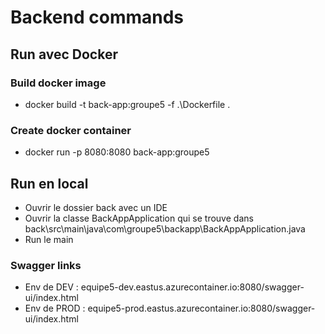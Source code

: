 # Backend commands

## Run avec Docker

### Build docker image
* docker build -t back-app:groupe5 -f .\Dockerfile .

### Create docker container
* docker run -p 8080:8080 back-app:groupe5

## Run en local 
* Ouvrir le dossier back avec un IDE
* Ouvrir la classe BackAppApplication qui se trouve dans back\src\main\java\com\groupe5\backapp\BackAppApplication.java
* Run le main

### Swagger links

* Env de DEV : equipe5-dev.eastus.azurecontainer.io:8080/swagger-ui/index.html
* Env de PROD : equipe5-prod.eastus.azurecontainer.io:8080/swagger-ui/index.html
 